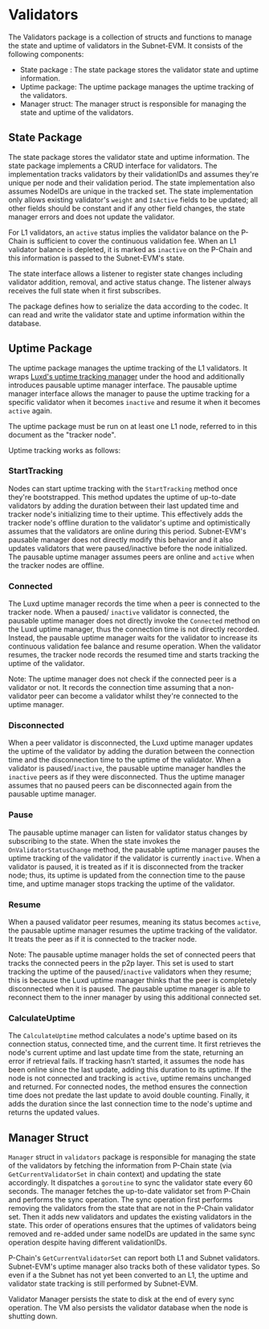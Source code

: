 # Validators

The Validators package is a collection of structs and functions to manage the state and uptime of validators in the Subnet-EVM. It consists of the following components:

- State package : The state package stores the validator state and uptime information.
- Uptime package: The uptime package manages the uptime tracking of the validators.
- Manager struct: The manager struct is responsible for managing the state and uptime of the validators.

## State Package

The state package stores the validator state and uptime information. The state package implements a CRUD interface for validators. The implementation tracks validators by their validationIDs and assumes they're unique per node and their validation period. The state implementation also assumes NodeIDs are unique in the tracked set. The state implementation only allows existing validator's `weight` and `IsActive` fields to be updated; all other fields should be constant and if any other field changes, the state manager errors and does not update the validator.

For L1 validators, an `active` status implies the validator balance on the P-Chain is sufficient to cover the continuous validation fee. When an L1 validator balance is depleted, it is marked as `inactive` on the P-Chain and this information is passed to the Subnet-EVM's state.

The state interface allows a listener to register state changes including validator addition, removal, and active status change. The listener always receives the full state when it first subscribes.

The package defines how to serialize the data according to the codec. It can read and write the validator state and uptime information within the database.

## Uptime Package

The uptime package manages the uptime tracking of the L1 validators. It wraps [Luxd's uptime tracking manager](https://pkg.go.dev/github.com/luxfi/luxd/consensus/uptime) under the hood and additionally introduces pausable uptime manager interface. The pausable uptime manager interface allows the manager to pause the uptime tracking for a specific validator when it becomes `inactive` and resume it when it becomes `active` again.

The uptime package must be run on at least one L1 node, referred to in this document as the "tracker node".

Uptime tracking works as follows:

### StartTracking

Nodes can start uptime tracking with the `StartTracking` method once they're bootstrapped. This method updates the uptime of up-to-date validators by adding the duration between their last updated time and tracker node's initializing time to their uptime. This effectively adds the tracker node's offline duration to the validator's uptime and optimistically assumes that the validators are online during this period. Subnet-EVM's pausable manager does not directly modify this behavior and it also updates validators that were paused/inactive before the node initialized. The pausable uptime manager assumes peers are online and `active` when the tracker nodes are offline.

### Connected

The Luxd uptime manager records the time when a peer is connected to the tracker node. When a paused/ `inactive` validator is connected, the pausable uptime manager does not directly invoke the `Connected` method on the Luxd uptime manager, thus the connection time is not directly recorded. Instead, the pausable uptime manager waits for the validator to increase its continuous validation fee balance and resume operation. When the validator resumes, the tracker node records the resumed time and starts tracking the uptime of the validator.

Note: The uptime manager does not check if the connected peer is a validator or not. It records the connection time assuming that a non-validator peer can become a validator whilst they're connected to the uptime manager.

### Disconnected

When a peer validator is disconnected, the Luxd uptime manager updates the uptime of the validator by adding the duration between the connection time and the disconnection time to the uptime of the validator. When a validator is paused/`inactive`, the pausable uptime manager handles the `inactive` peers as if they were disconnected. Thus the uptime manager assumes that no paused peers can be disconnected again from the pausable uptime manager.

### Pause

The pausable uptime manager can listen for validator status changes by subscribing to the state. When the state invokes the `OnValidatorStatusChange` method, the pausable uptime manager pauses the uptime tracking of the validator if the validator is currently `inactive`. When a validator is paused, it is treated as if it is disconnected from the tracker node; thus, its uptime is updated from the connection time to the pause time, and uptime manager stops tracking the uptime of the validator.

### Resume

When a paused validator peer resumes, meaning its status becomes `active`, the pausable uptime manager resumes the uptime tracking of the validator. It treats the peer as if it is connected to the tracker node.

Note: The pausable uptime manager holds the set of connected peers that tracks the connected peers in the p2p layer. This set is used to start tracking the uptime of the paused/`inactive` validators when they resume; this is because the Luxd uptime manager thinks that the peer is completely disconnected when it is paused. The pausable uptime manager is able to reconnect them to the inner manager by using this additional connected set.

### CalculateUptime

The `CalculateUptime` method calculates a node's uptime based on its connection status, connected time, and the current time. It first retrieves the node's current uptime and last update time from the state, returning an error if retrieval fails. If tracking hasn’t started, it assumes the node has been online since the last update, adding this duration to its uptime. If the node is not connected and tracking is `active`, uptime remains unchanged and returned. For connected nodes, the method ensures the connection time does not predate the last update to avoid double counting. Finally, it adds the duration since the last connection time to the node's uptime and returns the updated values.

## Manager Struct

`Manager` struct in `validators` package is responsible for managing the state of the validators by fetching the information from P-Chain state (via `GetCurrentValidatorSet` in chain context) and updating the state accordingly. It dispatches a `goroutine` to sync the validator state every 60 seconds. The manager fetches the up-to-date validator set from P-Chain and performs the sync operation. The sync operation first performs removing the validators from the state that are not in the P-Chain validator set. Then it adds new validators and updates the existing validators in the state. This order of operations ensures that the uptimes of validators being removed and re-added under same nodeIDs are updated in the same sync operation despite having different validationIDs.

P-Chain's `GetCurrentValidatorSet` can report both L1 and Subnet validators. Subnet-EVM's uptime manager also tracks both of these validator types. So even if a the Subnet has not yet been converted to an L1, the uptime and validator state tracking is still performed by Subnet-EVM.

Validator Manager persists the state to disk at the end of every sync operation. The VM also persists the validator database when the node is shutting down.
